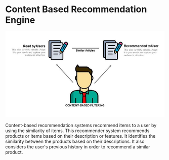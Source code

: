 # Content Based Recommendation Engine

<p align="center">

  <img src="cb.jpeg" width ='700'> 

</p>

Content-based recommendation systems recommend items to a user by using the similarity of items. This recommender system recommends products or items based on their description or features. It identifies the similarity between the products based on their descriptions. It also considers the user's previous history in order to recommend a similar product.

